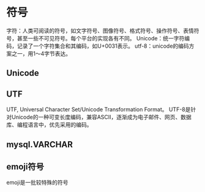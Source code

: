 # 符号
字符：人类可阅读的符号，如文字符号、图像符号、格式符号、操作符号、表情符号，甚至一些不可见符号。每个平台的实现各有不同。
Unicode：统一字符编码，记录了一个字符集合和其编码，如U+0031表示。
utf-8：unicode的编码方案之一，用1～4字节表达。

## Unicode

## UTF
UTF, Universal Character Set/Unicode Transformation Format。
UTF-8是针对Unicode的一种可变长度编码，兼容ASCII，逐渐成为电子邮件、网页、数据库、编程语言中，优先采用的编码。

## mysql.VARCHAR

## emoji符号
emoji是一批较特殊的符号